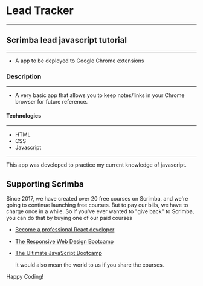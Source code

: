 # Lead Tracker
---
## Scrimba lead javascript tutorial
---
* A app to be deployed to Google Chrome extensions

### Description
---
- A very basic app that allows you to keep notes/links in your Chrome browser for future reference.

#### Technologies
---
* HTML
* CSS
* Javascript
---
This app was developed to practice my current knowledge of javascript.

## Supporting Scrimba

Since 2017, we have created over 20 free courses on Scrimba, and we're going to
continue launching free courses. But to pay our bills, we have to charge once
in a while. So if you've ever wanted to "give back" to Scrimba, you can do that by buying
	one of our paid courses

- [Become a professional React developer](https://scrimba.com/course/greact)
- [The Responsive Web Design Bootcamp](https://scrimba.com/course/gresponsive)
- [The Ultimate JavaScript Bootcamp](https://scrimba.com/course/gjavascript)

	It would also mean the world to us if you share the courses.  

Happy Coding!

